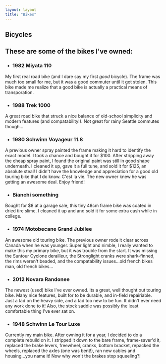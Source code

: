 ```yaml
---
layout: layout
title: "Bikes"
---
```

<section class="content">

# Bicycles

## These are some of the bikes I've owned:

* ### 1982 Miyata 110
 My first real road bike (and I dare say my first <i>good</i> bicycle). The frame was much too small for me, but it was a good commuter until it got stolen. This bike made me realize that a good bike is actually a practical means of transporation.

* ### 1988 Trek 1000
A great road bike that struck a nice balance of old-school simplicity and modern features (and compatability!). Not great for rainy Seattle commutes though...

* ### 1980 Schwinn Voyageur 11.8
A previous owner spray painted the frame making it hard to identify the exact model. I took a chance and bought it for $100. After stripping away the cheap spray paint, I found the original paint was still in good shape underneath. I cleaned it up, gave it a full tune, and sold it for $125, an absolute steal! I didn't have the knowledge and appreciation for a good old touring bike that I do know. C'est la vie. The new owner knew he was getting an awesome deal. Enjoy friend!

* ### Bianchi something
Bought for $8 at a garage sale, this tiny 48cm frame bike was coated in dried tire slime. I cleaned it up and and sold it for some extra cash while in college.

* ### 1974 Motobecane Grand Jubilee
An awesome old touring bike. The previous owner rode it clear across Canada when he was younger. Super light and nimble, I really wanted to make this my primary bike, but it was trouble from the start. It was missing the Suntour Cyclone derailleur, the Stronglight cranks were shark-finned, the rims weren't beaded, and the compatability issues...old french bikes man, old french bikes...

* ### 2012 Novara Randonee
The newest (used) bike I've ever owned. Its a great, well thought out touring bike. Many nice features, built for to be durable, and in-field repairiable. Just a tad on the heavy side, and a tad too new to be fun. It didn't ever need any work done to it! Also, the stock saddle was possibly the least comfortable thing I've ever sat on.

* ### 1948 Schwinn Le Tour Luxe
Currently my main bike. After owning it for a year, I decided to do a complete rebuild on it. I stripped it down to the bare frame, frame-saver'd it, replaced the brake levers, freewheel, cranks, bottom bracket, repacked the wheels, replaced the axles (one was bent!), ran new cables and housing...you name it! Now why won't the brakes stop squeeling?!

</section>
